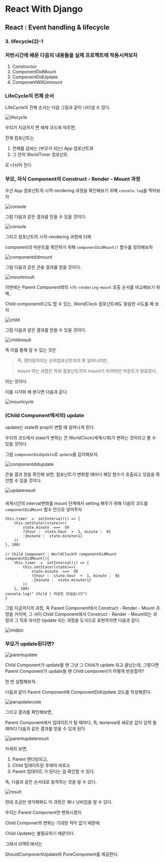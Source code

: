 # React With Django
## React : Event handling & lifecycle
### 3. lifecycle(2)-1

### 저번시간에 배운 다음의 내용들을 실제 프로젝트에 적용시켜보자

1. Constructor
2. ComponentDidMount
3. ComponentDidUpdate
4. ComponentWillUnmount

### LifeCycle의 전체 순서

LifeCycle의 전체 순서는 다음 그림과 같이 나타낼 수 있다.

![lifecycle](/img/4/4/lifecycle.png)

우리가 지금까지 짠 예제 코드에 따르면,

전체 컴포넌트는 

1. 전체를 감싸는 (부모가 되는) App 컴포넌트와 
2. 그 안의 WorldTimer 컴포넌트

로 나뉘어 진다

### 부모, 자식 Component의 Construct - Render - Mount 과정

우선 App 컴포넌트의 시작-rendering 과정을 확인해보기 위해
`console.log`를 찍어보자

![console](/img/4/4/console.png)

그럼 다음과 같은 결과를 얻을 수 있을 것이다.

![console](/img/4/4/console2.png)

그리고 컴포넌트의 시작-rendering 과정에 더해 

component의 마운트를 확인하기 위해
`componentDidMount()` 함수를 정의해보자

![componentdidmount](/img/4/4/componentdidmount.png)

그럼 다음과 같은 콘솔 결과를 얻을 것이다.

![mountresult](/img/4/4/mountresult.png)

이번에는 Parent Component와의 `시작-rendering-mount` 호출 순서를 비교해보기 위해,

Child component라고도 할 수 있는, 
WorldClock 컴포넌트에도 동일한 시도를 해 보자

![child](/img/4/4/child.png)

그럼 다음과 같은 결과를 얻을 수 있을 것이다.

![childresult](/img/4/4/childresult.png)

즉 이를 통해 알 수 있는 것은

> 즉, 렌더링까지는 상위컴포넌트까지 쭉 일어나지만,
> 
> mount 하는 과정은 하위 컴포넌트까지 mount가 되어야만 마운트가 완료된다.

라는 것이다.

이를 시각화 해 본다면 다음과 같다.

![mountcycle](/img/4/4/mountcycle.png)


### (Child Component에서의) update

update는 state와 prop이 변할 때 일어나게 된다.

우리의 코드에서 state가 변하는 건 WorldClock(세계시계)가 변하는 것이라고 볼 수 있을 것이다.

그럼 `componentDidUpdate`로 `update`를 감지해보자.

![componentdidupdate](/img/4/4/componentdidupdate.png)

콘솔 결과 창을 확인해 보면, 컴포넌트가 변화할 때마다
해당 함수가 호출되고 있음을 확인할 수 있을 것이다.

![updateresult](/img/4/4/updateresult.png)


###

세계시간의 interval변화를 mount 단계에서 setting 해주기 위해
다음의 코드를 `componentDidMount` 함수 안으로 넣어주자 
```
this.timer  =  setInterval(() => {
    this.setState((state)=>(
        state.minute  ===  59
        ?{hour :  state.hour  +  1, minute :  0}
        :{minute :  state.minute+1}
    ))
}, 100)
```

```
// Child Component : WorldClock의 componentDidMount
componentDidMount(){
    this.timer  =  setInterval(() => {
        this.setState((state)=>(
            state.minute  ===  59
            ?{hour :  state.hour  +  1, minute :  0}
            :{minute :  state.minute+1}
        ))
    }, 100)
console.log(" Child ) 마운트 되었습니다")
}
```

그럼 지금까지의 과정, 즉 
Parent Component에서 Construct - Render - Mount 과정을 거치며, 
그 사이 Child Component에서 Construct - Render - Mount되는 과정과
그 직후 자식만 Update 되는 과정을 도식으로 표현하자면 다음과 같다.

![midpic](/img/4/4/midpic.png)

### 부모가 update된다면?

![parentupdate](/img/4/4/parentupdate.png)

Child Component가 update될 땐 그냥 그 Child가 update 되고 끝났는데,
그렇다면 Parent Component가 update될 땐 Child component가 어떻게 반응할까?

한 번 실험해보자.

다음과 같이 Parent Component에 ComponentDidUpdate 코드를 작성해준다.

![parupdatecode](/img/4/4/parupdatecode.png)

그리고 결과를 확인해보면,

Parent Component에서 업데이트가 될 때마다,
즉, textarea에 새로운 값이 입력 될 때마다 다음과 같은 결과를 얻을 수 있게 된다

![parentupdateresult](/img/4/4/parentupdateresult.png)

자세히 보면, 

1. Parent 렌더링되고,
2. Child 업데이트된 후에야 비로소
3. Parent 업데이트
가 된다는 걸 확인할 수 있다.

즉, 다음과 같은 순서대로 동작하는 것을 알 수 있다.

![result](/img/4/4/result.png)

헌데 조금만 생각해봐도 이 과정은 꽤나 낭비임을 알 수 있다.

우리는 Parent Component만 변화시켰지

Child Componet의 변화는 기대한 적이 없기 때문에

Child Update는 불필요하기 때문이다.

그래서 리액트에서는 

ShouldComponentUpdate와 PureComponent를 제공한다.

